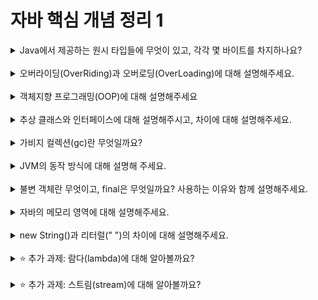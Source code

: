 
# 자바 핵심 개념 정리 1
<details>
<summary>Java에서 제공하는 원시 타입들에 무엇이 있고, 각각 몇 바이트를 차지하나요?</summary>
<div markdown="1">
자바에서 제공하는 원시 타입은 정수형, 실수형, 문자형, 논리형이 있다. 
정수형 타입에는 byte, short, int, long이 있고 각각 byte는 1바이트, short는 2바이트, int는 4바이트, long은 8바이트를 차지한다. 
실수형 타입에는 float과 double이 있고 float은 4바이트, double은 8바이트이다. 
문자형 타입에는 2바이트를 차지하는 char가 있다. 논리형 타입에는 1바이트를 차지하는 boolean이 있다.
</div>
</details>
<br>

<details>
<summary>오버라이딩(OverRiding)과 오버로딩(OverLoading)에 대해 설명해주세요.</summary>
<div markdown="1">
오버라이딩과 오버로딩은 자바에서 다형성을 구현하는 방식이다.
오버라이딩(OverRiding)은 상위 클래스의 메서드를 하위 클래스에서 재정의하여 사용하는 것이다.
오버로딩(OverLoading)은 이름이 같은 메서드를 매개변수의 타입과 갯수에 따라 여러 개를 정의하는 것이다. 메서드를 호출할 때의 매개변수에 따라 맞는 메서드가 호출되는 방식이다.
</div>
</details>
<br>

<details>
<summary>객체지향 프로그래밍(OOP)에 대해 설명해주세요</summary>
<div markdown="1">
객체지향 프로그래밍은 현실 세계를 모델링하여 상태와 행동으로 구성된 객체를 만들어서 그 고유한 객체들간의 상호작용으로 프로그램을 만드는 접근법이다.

객체지향 프로그래밍의 핵심특징은 추상화(Abstraction),상속(Inheritance), 다형성(Polymorphism), 캡슐화(Encapsulation)이다.
(1)추상화
  핵심적인 부분만을 표현하기 위해 클래스들의 공통적인 특성(변수, 메서드)들을 묶어서 표현하는 것
(2)상속
  부모 클래스에 정의된 변수 및 메서드를 자식 클래스에서 상속받아 사용하는 것
(3)다형성
  클래스의 메서드 등을 다양한 형태로 표현하는 것
(4)캡슐화
  데이터와 코드를 외부에서는 알 수 없게 은닉하고, 메서드를 통해서만 사용이 가능하게 하는 것

객체지향 프로그래밍의 장점은 코드의 재사용이 용이하고 유지,보수가 쉽다는 점이다.
</div>
</details>
<br>

<details>
<summary>추상 클래스와 인터페이스에 대해 설명해주시고, 차이에 대해 설명해주세요.</summary>
<div markdown="1">
// 내용 입력
</div>
</details>
<br>

<details>
<summary>가비지 컬렉션(gc)란 무엇일까요?</summary>
<div markdown="1">
// 내용 입력
</div>
</details>
<br>

<details>
<summary>JVM의 동작 방식에 대해 설명해 주세요.</summary>
<div markdown="1">
// 내용 입력
</div>
</details>
<br>

<details>
<summary>불변 객체란 무엇이고, final은 무엇일까요? 사용하는 이유와 함께 설명해주세요.</summary>
<div markdown="1">
// 내용 입력
</div>
</details>
<br>

<details>
<summary>자바의 메모리 영역에 대해 설명해주세요.</summary>
<div markdown="1">
// 내용 입력
</div>
</details>
<br>

<details>
<summary>new String()과 리터럴(" ")의 차이에 대해 설명해주세요.</summary>
<div markdown="1">
// 내용 입력
</div>
</details>
<br>

<details>
<summary>⭐️ 추가 과제: 람다(lambda)에 대해 알아볼까요?</summary>
<div markdown="1">
// 내용 입력
</div>
</details>
<br>

<details>
<summary>⭐️ 추가 과제: 스트림(stream)에 대해 알아볼까요?</summary>
<div markdown="1">
// 내용 입력
</div>
</details>
<br>
